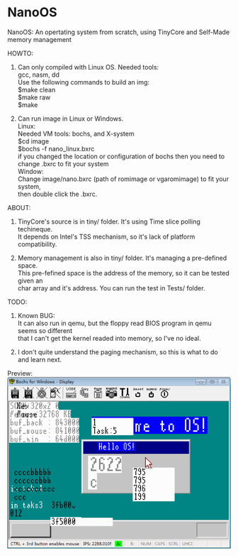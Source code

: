 # NanoOS  
NanoOS: An opertating system from scratch, using TinyCore and Self-Made memory management  
  
HOWTO:  
1. Can only compiled with Linux OS. Needed tools:  
 gcc, nasm, dd  
  Use the following commands to build an img:  
  $make clean  
  $make raw  
  $make  
    
2. Can run image in Linux or Windows.   
 Linux:  
 	Needed VM tools: bochs, and X-system  
	$cd image  
	$bochs -f nano_linux.bxrc  
	if you changed the location or configuration of bochs then you need to change .bxrc  to fit your system  
 Window:  
 	Change image/nano.bxrc (path of romimage or vgaromimage) to fit your system,   
 	then double click the .bxrc.  
 	  
ABOUT:  
  
1. TinyCore's source is in tiny/ folder. It's using Time slice polling techineque.  
  It depends on Intel's TSS mechanism, so it's lack of platform compatibility.  
    
2. Memory management is also in tiny/ folder. It's managing a pre-defined space.   
 This pre-fefined space is the address of the memory, so it can be tested given an  
 char array and it's address. You can run the test in Tests/ folder.  
  
TODO:  
1. Known BUG:  
 It can also run in qemu, but the floppy read BIOS program in qemu seems so different  
 that I can't get the kernel readed into memory, so I've no ideal.  
   
2. I don't quite understand the paging mechanism, so this is what to do and learn next.

Preview:  
![Alt text](https://github.com/stophin/NanoOS/blob/master/image/Preview.png)  
